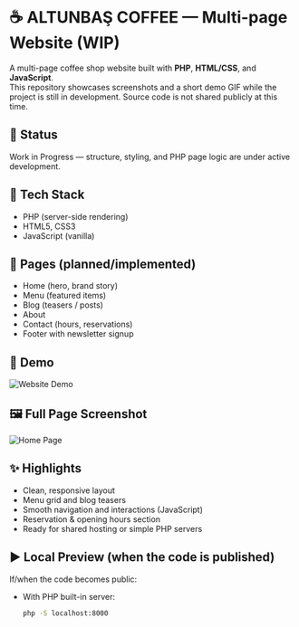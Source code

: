 # ☕ ALTUNBAŞ COFFEE — Multi-page Website (WIP)

A multi-page coffee shop website built with **PHP**, **HTML/CSS**, and **JavaScript**.  
This repository showcases screenshots and a short demo GIF while the project is still in development. Source code is not shared publicly at this time.

## 🚧 Status
Work in Progress — structure, styling, and PHP page logic are under active development.

## 🔧 Tech Stack
- PHP (server-side rendering)
- HTML5, CSS3
- JavaScript (vanilla)

## 📄 Pages (planned/implemented)
- Home (hero, brand story)
- Menu (featured items)
- Blog (teasers / posts)
- About
- Contact (hours, reservations)
- Footer with newsletter signup

## 🎥 Demo
![Website Demo](Screenshots/Demo.gif)

## 🖼 Full Page Screenshot
![Home Page](Screenshots/HomePage.png)

## ✨ Highlights
- Clean, responsive layout
- Menu grid and blog teasers
- Smooth navigation and interactions (JavaScript)
- Reservation & opening hours section
- Ready for shared hosting or simple PHP servers

## ▶️ Local Preview (when the code is published)
If/when the code becomes public:
- With PHP built-in server:
  ```bash
  php -S localhost:8000

